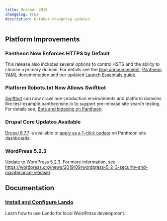 ```yaml
---
title: October 2019
changelog: true
description: October changelog updates.
---
```

## Platform Improvements
### Pantheon Now Enforces HTTPS by Default

This release also includes several options to control HSTS and the ability to choose a primary domain. For details see the [blog announcement](https://pantheon.io/blog/pantheon-now-enforces-https-default-plus-really-simple-hsts), [Pantheon YAML](/pantheon-yml#enforce-https--hsts) documentation and our updated [Launch Essentials guide](/guides/launch/redirects).

### Platform Robots.txt Now Allows Swiftbot
[Swiftbot](https://swiftype.com/swiftbot) can now crawl non-production environments and platform domains like test-example.pantheonsite.io to support pre-release site search testing. For details see, [Bots and Indexing on Pantheon](/bots-and-indexing).

### Drupal Core Updates Available
[Drupal 8.7.7](https://www.drupal.org/project/drupal/releases/8.7.7) is available to [apply as a 1-click update](/core-updates) on Pantheon site dashboards. 

### WordPress 5.2.3
Update to WordPress 5.2.3. For more information, see https://wordpress.org/news/2019/09/wordpress-5-2-3-security-and-maintenance-release/.

## Documentation
### [Install and Configure Lando](/guides/lando-wordpress)
Learn how to use Lando for local WordPress development.
